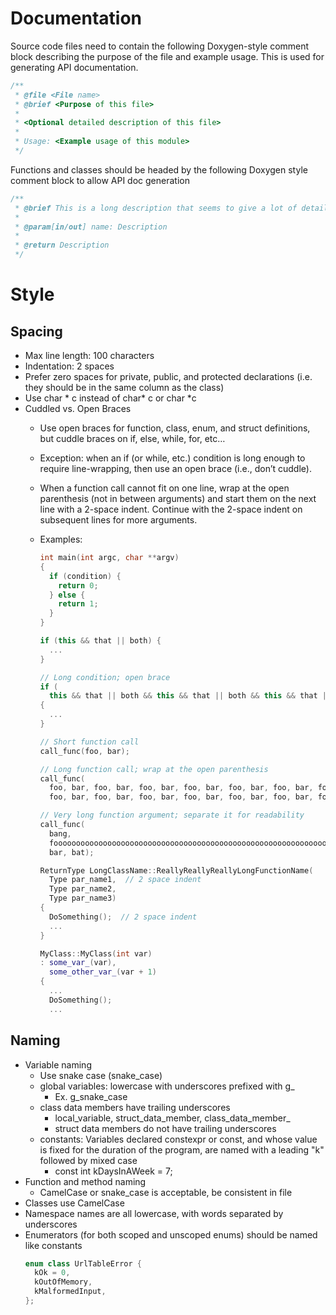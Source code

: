 # Documentation
Source code files need to contain the following Doxygen-style comment block describing the purpose of the file and example usage. This is used for generating API documentation.

```cpp
/**
 * @file <File name>
 * @brief <Purpose of this file>
 *
 * <Optional detailed description of this file>
 *
 * Usage: <Example usage of this module>
 */
```

Functions and classes should be headed by the following Doxygen style comment block to allow API doc generation

```cpp
/**
 * @brief This is a long description that seems to give a lot of detail
 *
 * @param[in/out] name: Description
 *
 * @return Description
 */
```

# Style
## Spacing
- Max line length: 100 characters
- Indentation: 2 spaces
- Prefer zero spaces for private, public, and protected declarations (i.e. they should be in the same column as the class)
- Use char \* c instead of char\* c or char \*c
- Cuddled vs. Open Braces
	- Use open braces for function, class, enum, and struct definitions, but cuddle braces on if, else, while, for, etc… 
	- Exception: when an if (or while, etc.) condition is long enough to require line-wrapping, then use an open brace (i.e., don’t cuddle). 
	- When a function call cannot fit on one line, wrap at the open parenthesis (not in between arguments) and start them on the next line with a 2-space indent. Continue with the 2-space indent on subsequent lines for more arguments.
	- Examples:
		```cpp
		int main(int argc, char **argv)
		{
		  if (condition) {
		    return 0;
		  } else {
		    return 1;
		  }
		}
		
		if (this && that || both) {
		  ...
		}
		
		// Long condition; open brace
		if (
		  this && that || both && this && that || both && this && that || both && this && that)
		{
		  ...
		}
		
		// Short function call
		call_func(foo, bar);
		
		// Long function call; wrap at the open parenthesis
		call_func(
		  foo, bar, foo, bar, foo, bar, foo, bar, foo, bar, foo, bar, foo, bar, foo, bar, foo, bar,
		  foo, bar, foo, bar, foo, bar, foo, bar, foo, bar, foo, bar, foo, bar, foo, bar, foo, bar);
		
		// Very long function argument; separate it for readability
		call_func(
		  bang,
		  fooooooooooooooooooooooooooooooooooooooooooooooooooooooooooooo,
		  bar, bat);
		```

		```cpp
		ReturnType LongClassName::ReallyReallyReallyLongFunctionName(
		  Type par_name1,  // 2 space indent
		  Type par_name2,
		  Type par_name3)
		{
		  DoSomething();  // 2 space indent
		  ...
		}
		
		MyClass::MyClass(int var)
		: some_var_(var),
		  some_other_var_(var + 1)
		{
		  ...
		  DoSomething();
		  ...
		```

## Naming
- Variable naming
	- Use snake case (snake\_case\)
	- global variables: lowercase with underscores prefixed with g_ 
		- Ex. g_snake_case
	- class data members have trailing underscores
		- local\_variable, struct\_data\_member, class\_data\_member\_    
		- struct data members do not have trailing underscores 
	- constants: Variables declared constexpr or const, and whose value is fixed for the duration of the program, are named with a leading "k" followed by mixed case
		- const int kDaysInAWeek = 7; 
- Function and method naming 
	- CamelCase or snake_case is acceptable, be consistent in file 
- Classes use CamelCase 
- Namespace names are all lowercase, with words separated by underscores 
- Enumerators (for both scoped and unscoped enums) should be named like constants
	```cpp
	enum class UrlTableError {
	  kOk = 0,
	  kOutOfMemory,
	  kMalformedInput,
	};
	```

